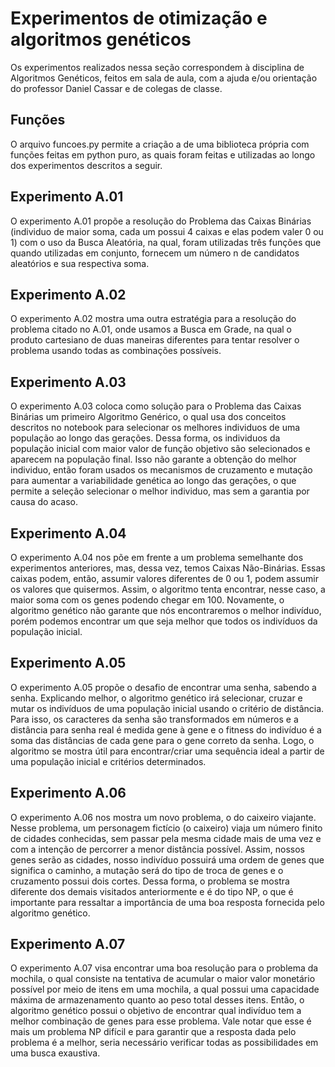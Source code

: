 # Experimentos de otimização e algoritmos genéticos

Os experimentos realizados nessa seção correspondem à disciplina de Algoritmos Genéticos, feitos em sala de aula, com a ajuda e/ou orientação do professor Daniel Cassar e de colegas de classe.

## Funções

O arquivo funcoes.py permite a criação a de uma biblioteca própria com funções feitas em python puro, as quais foram feitas e utilizadas ao longo dos experimentos descritos a seguir.

## Experimento A.01

O experimento A.01 propõe a resolução do Problema das Caixas Binárias (individuo de maior soma, cada um possui 4 caixas e elas podem valer 0 ou 1) com o uso da Busca Aleatória, na qual, foram utilizadas três funções que quando utilizadas em conjunto, fornecem um número n de candidatos aleatórios e sua respectiva soma.

## Experimento A.02

O experimento A.02 mostra uma outra estratégia para a resolução do problema citado no A.01, onde usamos a Busca em Grade, na qual o produto cartesiano de duas maneiras diferentes para tentar resolver o problema usando todas as combinações possíveis.

## Experimento A.03

O experimento A.03 coloca como solução para o Problema das Caixas Binárias um primeiro Algoritmo Genérico, o qual usa dos conceitos descritos no notebook para selecionar os melhores individuos de uma população ao longo das gerações. Dessa forma, os individuos da população inicial com maior valor de função objetivo são selecionados e aparecem na população final. Isso não garante a obtenção do melhor individuo, então foram usados os mecanismos de cruzamento e mutação para aumentar a variabilidade genética ao longo das gerações, o que permite a seleção selecionar o melhor individuo, mas sem a garantia por causa do acaso.

## Experimento A.04

O experimento A.04 nos põe em frente a um problema semelhante dos experimentos anteriores, mas, dessa vez, temos Caixas Não-Binárias. Essas caixas podem, então, assumir valores diferentes de 0 ou 1, podem assumir os valores que quisermos. Assim, o algoritmo tenta encontrar, nesse caso, a maior soma com os genes podendo chegar em 100. Novamente, o algoritmo genético não garante que nós encontraremos o melhor indivíduo, porém podemos encontrar um que seja melhor que todos os indivíduos da população inicial.

## Experimento A.05

O experimento A.05 propõe o desafio de encontrar uma senha, sabendo a senha. Explicando melhor, o algoritmo genético irá selecionar, cruzar e mutar os indivíduos de uma população inicial usando o critério de distância. Para isso, os caracteres da senha são transformados em números e a distância para senha real é medida gene à gene e o fitness do indivíduo é a soma das distâncias de cada gene para o gene correto da senha. Logo, o algoritmo se mostra útil para encontrar/criar uma sequência ideal a partir de uma população inicial e critérios determinados.

## Experimento A.06

O experimento A.06 nos mostra um novo problema, o do caixeiro viajante. Nesse problema, um personagem fictício (o caixeiro) viaja um número finito de cidades conhecidas, sem passar pela mesma cidade mais de uma vez e com a intenção de percorrer a menor distância possível. Assim, nossos genes serão as cidades, nosso indivíduo possuirá uma ordem de genes que significa o caminho, a mutação será do tipo de troca de genes e o cruzamento possui dois cortes. Dessa forma, o problema se mostra diferente dos demais visitados anteriormente e é do tipo NP, o que é importante para ressaltar a importância de uma boa resposta fornecida pelo algoritmo genético.

##  Experimento A.07

O experimento A.07 visa encontrar uma boa resolução para o problema da mochila, o qual consiste na tentativa de acumular o maior valor monetário possível por meio de itens em uma mochila, a qual possui uma capacidade máxima de armazenamento quanto ao peso total desses itens. Então, o algoritmo genético possui o objetivo de encontrar qual indivíduo tem a melhor combinação de genes para esse problema. Vale notar que esse é mais um problema NP difícil e para garantir que a resposta dada pelo problema é a melhor, seria necessário verificar todas as possibilidades em uma busca exaustiva.